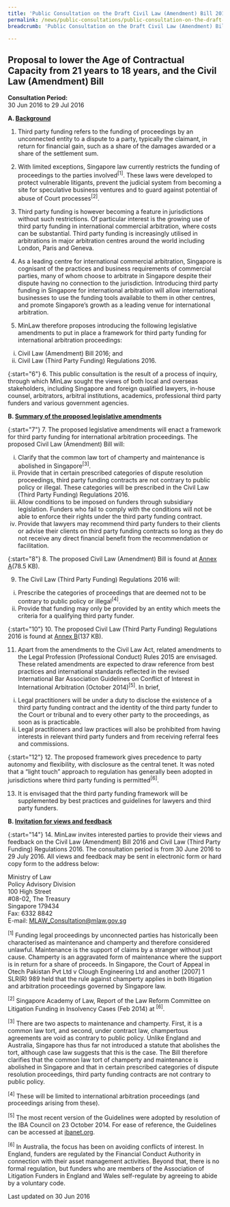 ```yaml
---
title: 'Public Consultation on the Draft Civil Law (Amendment) Bill 2016 and Civil Law (Third Party Funding) Regulations 2016'
permalink: /news/public-consultations/public-consultation-on-the-draft-civil-law--amendment--bill-2016/
breadcrumb: 'Public Consultation on the Draft Civil Law (Amendment) Bill 2016 and Civil Law (Third Party Funding) Regulations 2016'

---
```



Proposal to lower the Age of Contractual Capacity from 21 years to 18 years, and the Civil Law (Amendment) Bill
---

**Consultation Period:**  
30 Jun 2016 to 29 Jul 2016

<b>A. <u>Background</u></b>

 1. Third party funding refers to the funding of proceedings by an unconnected entity to a dispute to a party, typically the claimant, in return for financial gain, such as a share of the damages awarded or a share of the settlement sum.

 2. With limited exceptions, Singapore law currently restricts the funding of proceedings to the parties involved<sup>[1]</sup>. These laws were developed to protect vulnerable litigants, prevent the judicial system from becoming a site for speculative business ventures and to guard against potential of abuse of Court processes<sup>[2]</sup>.

 3. Third party funding is however becoming a feature in jurisdictions without such restrictions. Of particular interest is the growing use of third party funding in international commercial arbitration, where costs can be substantial. Third party funding is increasingly utilised in arbitrations in major arbitration centres around the world including London, Paris and Geneva.

 4. As a leading centre for international commercial arbitration, Singapore is cognisant of the practices and business requirements of commercial parties, many of whom choose to arbitrate in Singapore despite their dispute having no connection to the jurisdiction. Introducing third party funding in Singapore for international arbitration will allow international businesses to use the funding tools available to them in other centres, and promote Singapore’s growth as a leading venue for international arbitration.

 5. MinLaw therefore proposes introducing the following legislative amendments to put in place a framework for third party funding for international arbitration proceedings:

<ol style="list-style-type: lower-roman">
  <li>Civil Law (Amendment) Bill 2016; and</li>
  <li>Civil Law (Third Party Funding) Regulations 2016.</li>
</ol>

{:start="6"}
 6. This public consultation is the result of a process of inquiry, through which MinLaw sought the views of both local and overseas stakeholders, including Singapore and foreign qualified lawyers, in-house counsel, arbitrators, arbitral institutions, academics, professional third party funders and various government agencies.

<b>B. <u>Summary of the proposed legislative amendments</u></b>

{:start="7"}
 7. The proposed legislative amendments will enact a framework for third party funding for international arbitration proceedings. The proposed Civil Law (Amendment) Bill will:

<ol style="list-style-type: lower-roman">
  <li>Clarify that the common law tort of champerty and maintenance is abolished in Singapore<sup>[3]</sup>.</li>
  <li>Provide that in certain prescribed categories of dispute resolution proceedings, third party funding contracts are not contrary to public policy or illegal. These categories will be prescribed in the Civil Law (Third Party Funding) Regulations 2016.</li>
  <li> Allow conditions to be imposed on funders through subsidiary legislation. Funders who fail to comply with the conditions will not be able to enforce their rights under the third party funding contract.</li>
  <li>Provide that lawyers may recommend third party funders to their clients or advise their clients on third party funding contracts so long as they do not receive any direct financial benefit from the recommendation or facilitation.</li>
</ol>

{:start="8"}
 8. The proposed Civil Law (Amendment) Bill is found at [Annex A](/files/TPF-AnnexA.pdf/)(78.5 KB).

 9. The Civil Law (Third Party Funding) Regulations 2016 will:

<ol style="list-style-type: lower-roman">
  <li>Prescribe the categories of proceedings that are deemed not to be contrary to public policy or illegal<sup>[4]</sup>.</li>
  <li>Provide that funding may only be provided by an entity which meets the criteria for a qualifying third party funder.</li>
</ol>

{:start="10"}
10. The proposed Civil Law (Third Party Funding) Regulations 2016 is found at [Annex B](/files/TPF-AnnexB.pdf/)(137 KB).

11. Apart from the amendments to the Civil Law Act, related amendments to the Legal Profession (Professional Conduct) Rules 2015 are envisaged. These related amendments are expected to draw reference from best practices and international standards reflected in the revised International Bar Association Guidelines on Conflict of Interest in International Arbitration (October 2014)<sup>[5]</sup>. In brief,

<ol style="list-style-type: lower-roman">
  <li>Legal practitioners will be under a duty to disclose the existence of a third party funding contract and the identity of the third party funder to the Court or tribunal and to every other party to the proceedings, as soon as is practicable.</li>
  <li> Legal practitioners and law practices will also be prohibited from having interests in relevant third party funders and from receiving referral fees and commissions.</li>
</ol>

{:start="12"}
12. The proposed framework gives precedence to party autonomy and flexibility, with disclosure as the central tenet. It was noted that a “light touch” approach to regulation has generally been adopted in jurisdictions where third party funding is permitted<sup>[6]</sup>.

13. It is envisaged that the third party funding framework will be supplemented by best practices and guidelines for lawyers and third party funders.  

<b>B. <u>Invitation for views and feedback</u></b>

{:start="14"}
14. MinLaw invites interested parties to provide their views and feedback on the Civil Law (Amendment) Bill 2016 and Civil Law (Third Party Funding) Regulations 2016. The consultation period is from 30 June 2016 to 29 July 2016. All views and feedback may be sent in electronic form or hard copy form to the address below:
  
<p class="address-centered">
  Ministry of Law<br>
  Policy Advisory Division<br>
  100 High Street<br>
  #08-02, The Treasury<br>
  Singapore 179434<br>
  Fax: 6332 8842<br>
  E-mail: <a href="mailto:MLAW_Consultation@mlaw.gov.sg">MLAW_Consultation@mlaw.gov.sg</a>
</p>

<sup>[1]</sup> Funding legal proceedings by unconnected parties has historically been characterised as maintenance and champerty and therefore considered unlawful. Maintenance is the support of claims by a stranger without just cause. Champerty is an aggravated form of maintenance where the support is in return for a share of proceeds. In Singapore, the Court of Appeal in Otech Pakistan Pvt Ltd v Clough Engineering Ltd and another [2007] 1 SLR(R) 989 held that the rule against champerty applies in both litigation and arbitration proceedings governed by Singapore law.

<sup>[2]</sup> Singapore Academy of Law, Report of the Law Reform Committee on Litigation Funding in Insolvency Cases (Feb 2014) at <sup>[6]</sup>.  

<sup>[3]</sup> There are two aspects to maintenance and champerty. First, it is a common law tort, and second, under contract law, champertous agreements are void as contrary to public policy. Unlike England and Australia, Singapore has thus far not introduced a statute that abolishes the tort, although case law suggests that this is the case. The Bill therefore clarifies that the common law tort of champerty and maintenance is abolished in Singapore and that in certain prescribed categories of dispute resolution proceedings, third party funding contracts are not contrary to public policy.

<sup>[4]</sup> These will be limited to international arbitration proceedings (and proceedings arising from these). 

<sup>[5]</sup> The most recent version of the Guidelines were adopted by resolution of the IBA Council on 23 October 2014. For ease of reference, the Guidelines can be accessed at [ibanet.org](https://www.ibanet.org/Publications/publications_IBA_guides_and_free_materials.aspx#collapseOne.).

<sup>[6]</sup> In Australia, the focus has been on avoiding conflicts of interest. In England, funders are regulated by the Financial Conduct Authority in connection with their asset management activities. Beyond that, there is no formal regulation, but funders who are members of the Association of Litigation Funders in England and Wales self-regulate by agreeing to abide by a voluntary code.  

<p class="right-side-updated">Last updated on 30 Jun 2016</p>
